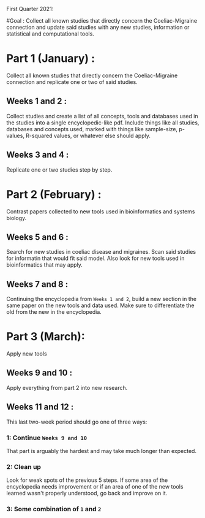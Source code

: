 First Quarter 2021:

#Goal : 
Collect all known studies that directly concern the Coeliac-Migraine connection 
and update said studies with any new studies, 
information or statistical and computational tools.

# Part 1 (January) : 
Collect all known studies that directly concern the Coeliac-Migraine connection and replicate one or two of said studies.

## Weeks 1 and 2 : 
Collect studies and create a list of all concepts, tools 
and databases used in the studies into a single encyclopedic-like pdf.
Include things like all studies, databases and concepts used,
marked with things like sample-size, p-values, R-squared values, 
or whatever else should apply.

## Weeks 3 and 4 : 
Replicate one or two studies step by step.

# Part 2 (February) : 
Contrast papers collected to new tools used in bioinformatics and systems biology.

## Weeks 5 and 6 : 
Search for new studies in coeliac disease and migraines. 
Scan said studies for informatin that would fit said model.
Also look for new tools used in bioinformatics that may apply. 

## Weeks 7 and 8 : 
Continuing the encyclopedia from `Weeks 1 and 2`,
build a new section in the same paper on the new tools and data used.
Make sure to differentiate the old from the new in the encyclopedia.

# Part 3 (March): 
Apply new tools

## Weeks 9 and 10 : 
Apply everything from part 2 into new research.

## Weeks 11 and 12 : 
This last two-week period should go one of three ways: 
### 1: Continue `Weeks 9 and 10`
That part is arguably the hardest 
and may take much longer than expected.

### 2: Clean up 
Look for weak spots of the previous 5 steps. 
If some area of the encyclopedia needs improvement
or if an area of one of the new tools learned wasn't properly understood,
go back and improve on it. 

### 3: Some combination of `1` and `2`